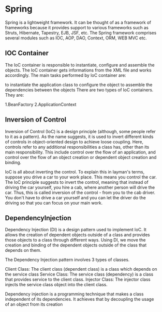 # Spring
Spring is a lightweight framework. It can be thought of as a framework of frameworks because it provides support to various frameworks such as Struts, Hibernate, Tapestry, EJB, JSF, etc.
The Spring framework comprises several modules such as IOC, AOP, DAO, Context, ORM, WEB MVC etc.

## IOC Container
The IoC container is responsible to instantiate, configure and assemble the objects. The IoC container gets informations from the XML file and works accordingly. The main tasks performed by IoC container are:

to instantiate the application class
to configure the object
to assemble the dependencies between the objects
There are two types of IoC containers. They are:

1.BeanFactory
2.ApplicationContext


## Inversion of Control

Inversion of Control (IoC) is a design principle (although, some people refer to it as a pattern). As the name suggests, it is used to invert different kinds of controls in object-oriented design to achieve loose coupling.
Here, controls refer to any additional responsibilities a class has, other than its main responsibility. This include control over the flow of an application, and control over the flow of an object creation or dependent object creation and binding.

IoC is all about inverting the control. To explain this in layman's terms, suppose you drive a car to your work place. This means you control the car.
The IoC principle suggests to invert the control, meaning that instead of driving the car yourself, you hire a cab, where another person will drive the car.
Thus, this is called inversion of the control - from you to the cab driver. You don't have to drive a car yourself and you can let the driver do the driving so that you can focus on your main work.



## DependencyInjection
Dependency Injection (DI) is a design pattern used to implement IoC. It allows the creation of dependent objects outside of a class and provides those objects to a class through different ways. Using DI, we move the creation and binding of the dependent objects outside of the class that depends on them.

The Dependency Injection pattern involves 3 types of classes.

Client Class: The client class (dependent class) is a class which depends on the service class
Service Class: The service class (dependency) is a class that provides service to the client class.
Injector Class: The injector class injects the service class object into the client class.


Dependency injection is a programming technique that makes a class independent of its dependencies. It achieves that by decoupling the usage of an object from its creation